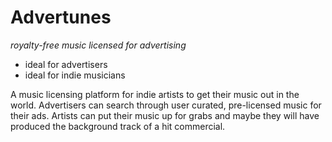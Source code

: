 Advertunes
==========
*royalty-free music licensed for advertising*


* ideal for advertisers
* ideal for indie musicians

A music licensing platform for indie artists to get their music out in the world. Advertisers can search through user curated, pre-licensed music for their ads. Artists can put their music up for grabs and maybe they will have produced the background track of a hit commercial.

